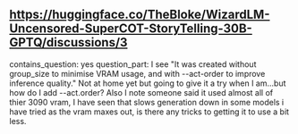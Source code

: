 ## https://huggingface.co/TheBloke/WizardLM-Uncensored-SuperCOT-StoryTelling-30B-GPTQ/discussions/3

contains_question: yes
question_part: I see "It was created without group_size to minimise VRAM usage, and with --act-order to improve inference quality." 
Not at home yet but going to give it a try when I am...but how do I add --act.order? Also I note someone said it used almost all of thier 3090 vram, I have seen that slows generation down in some models i have tried as the vram maxes out, is there any tricks to getting it to use a bit less.